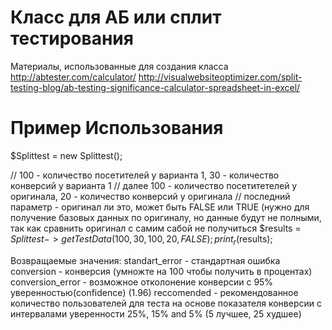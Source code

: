 Класс для АБ или сплит тестирования
==============
 
Материалы, использованные для создания класса
http://abtester.com/calculator/
http://visualwebsiteoptimizer.com/split-testing-blog/ab-testing-significance-calculator-spreadsheet-in-excel/
 
Пример Использования
==============
$Splittest = new Splittest();
 
// 100 - количество посетителей у варианта 1, 30 - количество конверсий у варианта 1
// далее 100 - количество посетитетелей у оригинала, 20 - количество конверсий у оригинала
// последний параметр - оригинал ли это, может быть FALSE или TRUE (нужно для получение базовых данных по оригиналу, но данные будут не полными, так как сравнить оригинал с самим сабой не получиться
$results = $Splittest->getTestData(100, 30, 100, 20, FALSE);
print_r($results);
 
 
Возвращаемые значения:
standart_error - стандартная ошибка
conversion - конверсия (умножте на 100 чтобы получить в процентах)
conversion_error - возможное отколонение конверсии с 95% уверенностью(confidence) (1.96)
reccomended - рекомендованное количество пользователей для теста на основе показателя конверсии с интервалами уверенности 25%, 15% and 5% (5 лучшее, 25 худшее)


